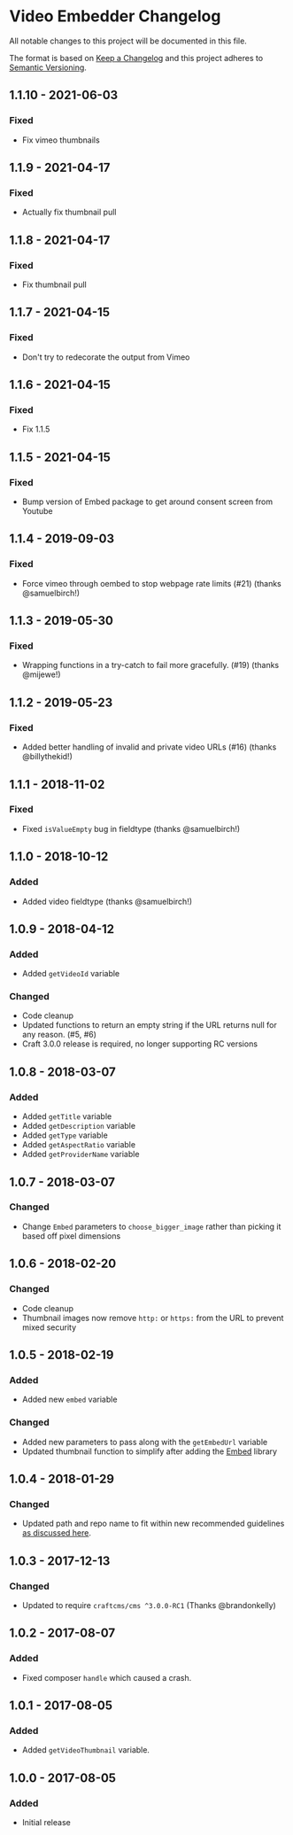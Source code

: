 # Video Embedder Changelog

All notable changes to this project will be documented in this file.

The format is based on [Keep a Changelog](http://keepachangelog.com/) and this project adheres to [Semantic Versioning](http://semver.org/).

## 1.1.10 - 2021-06-03

### Fixed

-   Fix vimeo thumbnails

## 1.1.9 - 2021-04-17

### Fixed

-   Actually fix thumbnail pull

## 1.1.8 - 2021-04-17

### Fixed

-   Fix thumbnail pull

## 1.1.7 - 2021-04-15

### Fixed

-   Don't try to redecorate the output from Vimeo

## 1.1.6 - 2021-04-15

### Fixed

-   Fix 1.1.5

## 1.1.5 - 2021-04-15

### Fixed

-   Bump version of Embed package to get around consent screen from Youtube

## 1.1.4 - 2019-09-03

### Fixed

-   Force vimeo through oembed to stop webpage rate limits (#21) (thanks @samuelbirch!)

## 1.1.3 - 2019-05-30

### Fixed

-   Wrapping functions in a try-catch to fail more gracefully. (#19) (thanks @mijewe!)

## 1.1.2 - 2019-05-23

### Fixed

-   Added better handling of invalid and private video URLs (#16) (thanks @billythekid!)

## 1.1.1 - 2018-11-02

### Fixed

-   Fixed `isValueEmpty` bug in fieldtype (thanks @samuelbirch!)

## 1.1.0 - 2018-10-12

### Added

-   Added video fieldtype (thanks @samuelbirch!)

## 1.0.9 - 2018-04-12

### Added

-   Added `getVideoId` variable

### Changed

-   Code cleanup
-   Updated functions to return an empty string if the URL returns null for any reason. (#5, #6)
-   Craft 3.0.0 release is required, no longer supporting RC versions

## 1.0.8 - 2018-03-07

### Added

-   Added `getTitle` variable
-   Added `getDescription` variable
-   Added `getType` variable
-   Added `getAspectRatio` variable
-   Added `getProviderName` variable

## 1.0.7 - 2018-03-07

### Changed

-   Change `Embed` parameters to `choose_bigger_image` rather than picking it based off pixel dimensions

## 1.0.6 - 2018-02-20

### Changed

-   Code cleanup
-   Thumbnail images now remove `http:` or `https:` from the URL to prevent mixed security

## 1.0.5 - 2018-02-19

### Added

-   Added new `embed` variable

### Changed

-   Added new parameters to pass along with the `getEmbedUrl` variable
-   Updated thumbnail function to simplify after adding the [Embed](https://github.com/oscarotero/Embed) library

## 1.0.4 - 2018-01-29

### Changed

-   Updated path and repo name to fit within new recommended guidelines [as discussed here](https://craftcms.stackexchange.com/questions/23535/craft-3-plugin-backwards-compatibility-and-maintenance-for-2-x).

## 1.0.3 - 2017-12-13

### Changed

-   Updated to require `craftcms/cms ^3.0.0-RC1` (Thanks @brandonkelly)

## 1.0.2 - 2017-08-07

### Added

-   Fixed composer `handle` which caused a crash.

## 1.0.1 - 2017-08-05

### Added

-   Added `getVideoThumbnail` variable.

## 1.0.0 - 2017-08-05

### Added

-   Initial release
